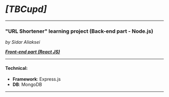 # _[TBCupd]_

---

### "URL Shortener" learning project (**Back-end part - Node.js**)

_by Sidar Aliaksei_

**_[Front-end part (React JS)](https://github.com/aliakseisidar/URLShortener_client)_**

---

#### Technical:

- **Framework**: Express.js
- **DB**: MongoDB

---
